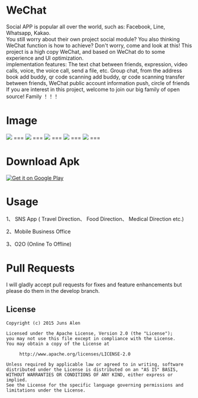 WeChat
===
Social APP is popular all over the world, such as: Facebook, Line, Whatsapp, Kakao.     
You still worry about their own project social module? You also thinking WeChat function is how to achieve? Don't worry, come and look at this!
This project is a high copy WeChat, and based on WeChat do to some experience and UI optimization.  
implementation features:
The text chat between friends, expression, video calls, voice, the voice call, send a file, etc. Group chat, from the address book add buddy, qr code scanning add buddy, qr code scanning transfer between friends, WeChat public account information push, circle of friends
If you are interest in this project, welcome to join our big family of open source! 
Family ！！！
 

Image
===
<img   src="http://ww3.sinaimg.cn/bmiddle/6705567egw1et8fc3m0htj20m80zktbd.jpg" />
===
  <img   src="http://ww3.sinaimg.cn/bmiddle/6705567egw1esyv3c1r6yj20m80zkq5c.jpg" />
===
  <img   src="http://ww2.sinaimg.cn/bmiddle/6705567egw1esyv3if3rzj20m80zkwgg.jpg" />
===
  <img   src="http://ww2.sinaimg.cn/bmiddle/6705567egw1esyv3ld96kj20m80zkjtk.jpg" />
===
 <img   src="http://ww3.sinaimg.cn/bmiddle/6705567egw1et8f8o8tkpj20m80zkdi7.jpg" />
===
 

Download Apk
===

<a href="https://raw.githubusercontent.com/motianhuo/wechat/master/WeChat/bin/WeChat.apk">
  <img alt="Get it on Google Play"
       src="https://developer.android.com/images/brand/en_generic_rgb_wo_60.png" />
</a>


Usage
===
 1、 SNS App ( Travel Direction、 Food Direction、 Medical Direction etc.)     
 
 2、Mobile Business Office

 3、O2O (Online To Offline)
 
Pull Requests
===
I will gladly accept pull requests for fixes and feature enhancements but please do them in the develop branch.

License
-------
    Copyright (c) 2015 Juns Alen

    Licensed under the Apache License, Version 2.0 (the "License");
    you may not use this file except in compliance with the License.
    You may obtain a copy of the License at

         http://www.apache.org/licenses/LICENSE-2.0

    Unless required by applicable law or agreed to in writing, software
    distributed under the License is distributed on an "AS IS" BASIS,
    WITHOUT WARRANTIES OR CONDITIONS OF ANY KIND, either express or implied.
    See the License for the specific language governing permissions and
    limitations under the License.
